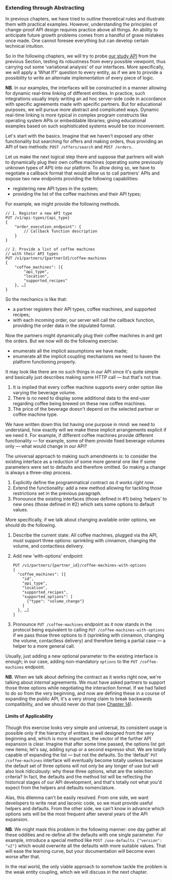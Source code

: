 ### Extending through Abstracting

In previous chapters, we have tried to outline theoretical rules and illustrate them with practical examples. However, understanding the principles of change-proof API design requires practice above all things. An ability to anticipate future growth problems comes from a handful of grave mistakes once made. One cannot foresee everything but can develop certain technical intuition.

So in the following chapters, we will try to probe [our study API](#chapter-12) from the previous Section, testing its robustness from every possible viewpoint, thus carrying out some ‘variational analysis’ of our interfaces. More specifically, we will apply a ‘What If?’ question to every entity, as if we are to provide a possibility to write an alternate implementation of every piece of logic.


**NB**. In our examples, the interfaces will be constructed in a manner allowing for dynamic real-time linking of different entities. In practice, such integrations usually imply writing an ad hoc server-side code in accordance with specific agreements made with specific partners. But for educational purposes, we will pursue more abstract and complicated ways. Dynamic real-time linking is more typical in complex program constructs like operating system APIs or embeddable libraries; giving educational examples based on such sophisticated systems would be too inconvenient.

Let's start with the basics. Imagine that we haven't exposed any other functionality but searching for offers and making orders, thus providing an API of two methods: `POST /offers/search` and `POST /orders`.

Let us make the next logical step there and suppose that partners will wish to dynamically plug their own coffee machines (operating some previously unknown types of API) into our platform. To allow doing so, we have to negotiate a callback format that would allow us to call partners' APIs and expose two new endpoints providing the following capabilities:
  * registering new API types in the system;
  * providing the list of the coffee machines and their API types;

For example, we might provide the following methods.

```
// 1. Register a new API type
PUT /v1/api-types/{api_type}
{
    "order_execution_endpoint": {
        // Callback function description
    }
}
```

```
// 2. Provide a list of coffee machines
// with their API types
PUT /v1/partners/{partnerId}/coffee-machines
{
    "coffee_machines": [{
        "api_type",
        "location",
        "supported_recipes"
    }, …]
}
```

So the mechanics is like that:
  * a partner registers their API types, coffee machines, and supported recipes;
  * with each incoming order, our server will call the callback function, providing the order data in the stipulated format.

Now the partners might dynamically plug their coffee machines in and get the orders. But we now will do the following exercise:
  * enumerate all the implicit assumptions we have made;
  * enumerate all the implicit coupling mechanisms we need to haven the platform functioning properly.

It may look like there are no such things in our API since it's quite simple and basically just describes making some HTTP call — but that's not true.
  1. It is implied that every coffee machine supports every order option like varying the beverage volume.
  2. There is no need to display some additional data to the end-user regarding coffee being brewed on these new coffee machines.
  3. The price of the beverage doesn't depend on the selected partner or coffee machine type.

We have written down this list having one purpose in mind: we need to understand, how exactly will we make these implicit arrangements explicit if we need it. For example, if different coffee machines provide different functionality — for example, some of them provide fixed beverage volumes only — what would change in our API?

The universal approach to making such amendments is: to consider the existing interface as a reduction of some more general one like if some parameters were set to defaults and therefore omitted. So making a change is always a three-step process.

  1. Explicitly define the programmatical contract *as it works right now*.
  2. Extend the functionality: add a new method allowing for tackling those restrictions set in the previous paragraph.
  3. Pronounce the existing interfaces (those defined in \#1) being ‘helpers’ to new ones (those defined in \#2) which sets some options to default values.

More specifically, if we talk about changing available order options, we should do the following.

  1. Describe the current state. All coffee machines, plugged via the API, must support three options: sprinkling with cinnamon, changing the volume, and contactless delivery.

  2. Add new ‘with-options’ endpoint:
        ```
        PUT /v1/partners/{partner_id}/coffee-machines-with-options
        {
          "coffee_machines": [{
            "id",
            "api_type",
            "location",
            "supported_recipes",
            "supported_options": [
              {"type": "volume_change"}
            ]
          }, …]
        }
        ```
  
  3. Pronounce `PUT /coffee-machines` endpoint as it now stands in the protocol being equivalent to calling `PUT /coffee-machines-with-options` if we pass those three options to it (sprinkling with cinnamon, changing the volume, contactless delivery) and therefore being a partial case — a helper to a more general call.

Usually, just adding a new optional parameter to the existing interface is enough; in our case, adding non-mandatory `options` to the `PUT /coffee-machines` endpoint.

**NB**. When we talk about defining the contract as it works right now, we're talking about *internal* agreements. We must have asked partners to support those three options while negotiating the interaction format. If we had failed to do so from the very beginning, and now are defining these in a course of expanding the public API, it's a very strong claim to break backwards compatibility, and we should never do that (see [Chapter 14](#chapter-14)).

#### Limits of Applicability

Though this exercise looks very simple and universal, its consistent usage is possible only if the hierarchy of entities is well designed from the very beginning and, which is more important, the vector of the further API expansion is clear. Imagine that after some time passed, the options list got new items; let's say, adding syrup or a second espresso shot. We are totally capable of expanding the list — but not the defaults. So the ‘default’ `PUT /coffee-machines` interface will eventually become totally useless because the default set of three options will not only be any longer of use but will also look ridiculously: why these three options, what are the selection criteria? In fact, the defaults and the method list will be reflecting the historical stages of our API development, and that's totally not what you'd expect from the helpers and defaults nomenclature.

Alas, this dilemma can't be easily resolved. From one side, we want developers to write neat and laconic code, so we must provide useful helpers and defaults. From the other side, we can't know in advance which options sets will be the most frequent after several years of the API expansion.

**NB**. We might mask this problem in the following manner: one day gather all these oddities and re-define all the defaults with one single parameter. For example, introduce a special method like `POST /use-defaults {"version": "v2"}` which would overwrite all the defaults with more suitable values. That will ease the learning curve, but your documentation will become even worse after that.

In the real world, the only viable approach to somehow tackle the problem is the weak entity coupling, which we will discuss in the next chapter.